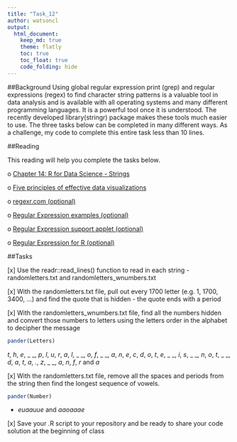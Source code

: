 ```yaml
---
title: "Task_12"
author: watsoncl 
output: 
  html_document:
    keep_md: true
    theme: flatly
    toc: true
    toc_float: true
    code_folding: hide
---
```




##Background
Using global regular expression print (grep) and regular expressions (regex) to find character string patterns is a valuable tool in data analysis and is available with all operating systems and many different programming languages. It is a powerful tool once it is understood. The recently developed library(stringr) package makes these tools much easier to use. The three tasks below can be completed in many different ways. As a challenge, my code to complete this entire task less than 10 lines.

##Reading

This reading will help you complete the tasks below.

o [Chapter 14: R for Data Science - Strings](r4ds.had.co.nz/strings.html)

o [Five principles of effective data visualizations](https://www.thoughtworks.com/insights/blog/five-principles-effective-data-visualizations)

o [regexr.com (optional)](https://regexr.com/)

o [Regular Expression examples (optional)](https://qntm.org/files/re/re.html)

o [Regular Expression support applet (optional)](https://regex101.com/)

o [Regular Expression for R (optional)](http://stat545.com/block022_regular-expression.html)

##Tasks

[x] Use the readr::read_lines() function to read in each string - randomletters.txt and randomletters_wnumbers.txt



[x] With the randomletters.txt file, pull out every 1700 letter (e.g. 1, 1700, 3400, …) and find the quote that is hidden - the quote ends with a period



[x] With the randomletters_wnumbers.txt file, find all the numbers hidden and convert those numbers to letters using the letters order in the alphabet to decipher the message


```r
pander(Letters)
```

_t_, _h_, _e_, _ _, _p_, _l_, _u_, _r_, _a_, _l_, _ _, _o_, _f_, _ _, _a_, _n_, _e_, _c_, _d_, _o_, _t_, _e_, _ _, _i_, _s_, _ _, _n_, _o_, _t_, _ _, _d_, _a_, _t_, _a_, _._, _z_, _ _, _a_, _n_, _f_, _r_ and _a_

[x] With the randomletters.txt file, remove all the spaces and periods from the string then find the longest sequence of vowels.




```r
pander(Number)
```



  * _euaauue_ and _aaoaaae_

<!-- end of list -->

[x] Save your .R script to your repository and be ready to share your code solution at the beginning of class

















